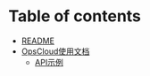 # Table of contents

* [README](README.md)
* [OpsCloud使用文档](opscloud-help/README.md)
  * [API示例](opscloud-help/api-example.md)

